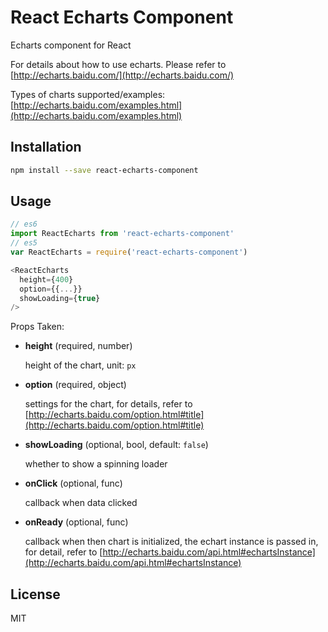 # React Echarts Component

Echarts component for React

For details about how to use echarts. Please refer to [http://echarts.baidu.com/](http://echarts.baidu.com/)

Types of charts supported/examples: [http://echarts.baidu.com/examples.html](http://echarts.baidu.com/examples.html)

## Installation

```bash
npm install --save react-echarts-component
```

## Usage

```js
// es6
import ReactEcharts from 'react-echarts-component'
// es5
var ReactEcharts = require('react-echarts-component')

<ReactEcharts
  height={400}
  option={{...}}
  showLoading={true}
/>
```

Props Taken:

+ __height__ (required, number)

  height of the chart, unit: `px`

+ __option__ (required, object)

  settings for the chart, for details, refer to [http://echarts.baidu.com/option.html#title](http://echarts.baidu.com/option.html#title)

+ __showLoading__ (optional, bool, default: `false`)

  whether to show a spinning loader

+ __onClick__ (optional, func)

  callback when data clicked

+ __onReady__ (optional, func)

  callback when then chart is initialized, the echart instance is passed in, for detail, refer to [http://echarts.baidu.com/api.html#echartsInstance](http://echarts.baidu.com/api.html#echartsInstance)

## License

MIT
